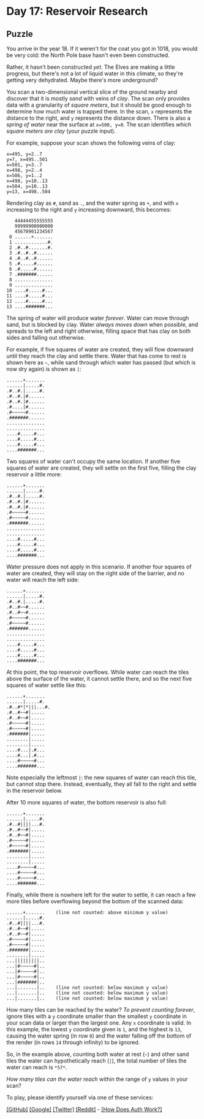 # Day 17: Reservoir Research

## Puzzle

You arrive in the year 18. If it weren't for the coat you got in 1018, you would be very cold: the North Pole base hasn't even been constructed.


Rather, it hasn't been constructed *yet*. The Elves are making a little progress, but there's not a lot of liquid water in this climate, so they're getting very dehydrated. Maybe there's more underground?


You scan a two-dimensional vertical slice of the ground nearby and discover that it is mostly *sand* with veins of *clay*. The scan only provides data with a granularity of *square meters*, but it should be good enough to determine how much water is trapped there. In the scan, `x` represents the distance to the right, and `y` represents the distance down. There is also a *spring of water* near the surface at `x=500, y=0`. The scan identifies *which square meters are clay* (your puzzle input).


For example, suppose your scan shows the following veins of clay:



```
x=495, y=2..7
y=7, x=495..501
x=501, y=3..7
x=498, y=2..4
x=506, y=1..2
x=498, y=10..13
x=504, y=10..13
y=13, x=498..504

```

Rendering clay as `#`, sand as `.`, and the water spring as `+`, and with `x` increasing to the right and `y` increasing downward, this becomes:



```
   44444455555555
   99999900000000
   45678901234567
 0 ......+.......
 1 ............#.
 2 .#..#.......#.
 3 .#..#..#......
 4 .#..#..#......
 5 .#.....#......
 6 .#.....#......
 7 .#######......
 8 ..............
 9 ..............
10 ....#.....#...
11 ....#.....#...
12 ....#.....#...
13 ....#######...

```

The spring of water will produce water *forever*. Water can move through sand, but is blocked by clay. Water *always moves down* when possible, and spreads to the left and right otherwise, filling space that has clay on both sides and falling out otherwise.


For example, if five squares of water are created, they will flow downward until they reach the clay and settle there. Water that has come to rest is shown here as `~`, while sand through which water has passed (but which is now dry again) is shown as `|`:



```
......+.......
......|.....#.
.#..#.|.....#.
.#..#.|#......
.#..#.|#......
.#....|#......
.#~~~~~#......
.#######......
..............
..............
....#.....#...
....#.....#...
....#.....#...
....#######...

```

Two squares of water can't occupy the same location. If another five squares of water are created, they will settle on the first five, filling the clay reservoir a little more:



```
......+.......
......|.....#.
.#..#.|.....#.
.#..#.|#......
.#..#.|#......
.#~~~~~#......
.#~~~~~#......
.#######......
..............
..............
....#.....#...
....#.....#...
....#.....#...
....#######...

```

Water pressure does not apply in this scenario. If another four squares of water are created, they will stay on the right side of the barrier, and no water will reach the left side:



```
......+.......
......|.....#.
.#..#.|.....#.
.#..#~~#......
.#..#~~#......
.#~~~~~#......
.#~~~~~#......
.#######......
..............
..............
....#.....#...
....#.....#...
....#.....#...
....#######...

```

At this point, the top reservoir overflows. While water can reach the tiles above the surface of the water, it cannot settle there, and so the next five squares of water settle like this:



```
......+.......
......|.....#.
.#..#*|*|||...#.
.#..#~~#|.....
.#..#~~#|.....
.#~~~~~#|.....
.#~~~~~#|.....
.#######|.....
........|.....
........|.....
....#...|.#...
....#...|.#...
....#~~~~~#...
....#######...

```

Note especially the leftmost `|`: the new squares of water can reach this tile, but cannot stop there. Instead, eventually, they all fall to the right and settle in the reservoir below.


After 10 more squares of water, the bottom reservoir is also full:



```
......+.......
......|.....#.
.#..#||||...#.
.#..#~~#|.....
.#..#~~#|.....
.#~~~~~#|.....
.#~~~~~#|.....
.#######|.....
........|.....
........|.....
....#~~~~~#...
....#~~~~~#...
....#~~~~~#...
....#######...

```

Finally, while there is nowhere left for the water to settle, it can reach a few more tiles before overflowing beyond the bottom of the scanned data:



```
......+.......    (line not counted: above minimum y value)
......|.....#.
.#..#||||...#.
.#..#~~#|.....
.#..#~~#|.....
.#~~~~~#|.....
.#~~~~~#|.....
.#######|.....
........|.....
...|||||||||..
...|#~~~~~#|..
...|#~~~~~#|..
...|#~~~~~#|..
...|#######|..
...|.......|..    (line not counted: below maximum y value)
...|.......|..    (line not counted: below maximum y value)
...|.......|..    (line not counted: below maximum y value)

```

How many tiles can be reached by the water? *To prevent counting forever*, ignore tiles with a `y` coordinate smaller than the smallest `y` coordinate in your scan data or larger than the largest one. Any `x` coordinate is valid. In this example, the lowest `y` coordinate given is `1`, and the highest is `13`, causing the water spring (in row `0`) and the water falling off the bottom of the render (in rows `14` through infinity) to be ignored.


So, in the example above, counting both water at rest (`~`) and other sand tiles the water can hypothetically reach (`|`), the total number of tiles the water can reach is `*57*`.


*How many tiles can the water reach* within the range of `y` values in your scan?



To play, please identify yourself via one of these services:


[[GitHub]](/auth/github) [[Google]](/auth/google) [[Twitter]](/auth/twitter) [[Reddit]](/auth/reddit) - [[How Does Auth Work?]](/about#faq_auth)
